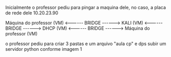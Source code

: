 Inicialmente o professor pediu para pingar a maquina dele, no caso, a placa de rede dele 10.20.23.90

Máquina do professor (VM) <------ BRIDGE ------>  KALI (VM) <------ BRIDGE ------> DHCP (VM) <------ BRIDGE ------> Máquina do professor (VM)


o professor pediu para criar 3 pastas e um arquivo "aula cp"  e dps subir um servidor python conforme imagem 1

